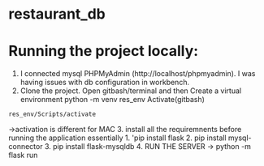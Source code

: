 # restaurant_db

# Running the project locally:
1. I connected mysql PHPMyAdmin (http://localhost/phpmyadmin). I was having issues with db configuration in workbench.
2. Clone the project. Open gitbash/terminal and then Create a virtual environment 
python -m venv res_env
Activate(gitbash)
```
res_env/Scripts/activate
``` 
 ->activation is different for MAC 
 3. install all the requiremnents before running the application
  essentially 1. 'pip install flask
              2. pip install mysql-connector
              3. pip install flask-mysqldb
 4. RUN THE SERVER -> python -m flask run

              


